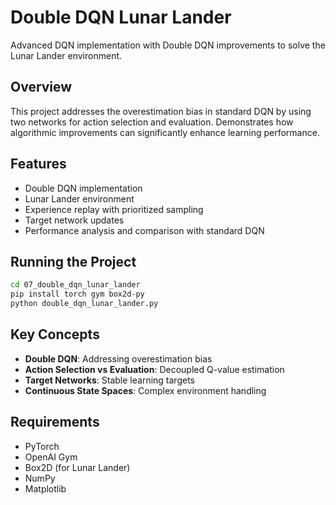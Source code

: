 # Double DQN Lunar Lander

Advanced DQN implementation with Double DQN improvements to solve the Lunar Lander environment.

## Overview

This project addresses the overestimation bias in standard DQN by using two networks for action selection and evaluation. Demonstrates how algorithmic improvements can significantly enhance learning performance.

## Features

- Double DQN implementation
- Lunar Lander environment
- Experience replay with prioritized sampling
- Target network updates
- Performance analysis and comparison with standard DQN

## Running the Project

```bash
cd 07_double_dqn_lunar_lander
pip install torch gym box2d-py
python double_dqn_lunar_lander.py
```

## Key Concepts

- **Double DQN**: Addressing overestimation bias
- **Action Selection vs Evaluation**: Decoupled Q-value estimation
- **Target Networks**: Stable learning targets
- **Continuous State Spaces**: Complex environment handling

## Requirements

- PyTorch
- OpenAI Gym
- Box2D (for Lunar Lander)
- NumPy
- Matplotlib